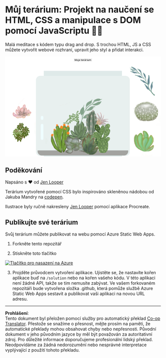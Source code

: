 <!--
CO_OP_TRANSLATOR_METADATA:
{
  "original_hash": "6329fbe8bd936068debd78cca6f09c0a",
  "translation_date": "2025-08-28T04:15:42+00:00",
  "source_file": "3-terrarium/solution/README.md",
  "language_code": "cs"
}
-->
# Můj terárium: Projekt na naučení se HTML, CSS a manipulace s DOM pomocí JavaScriptu 🌵🌱

Malá meditace s kódem typu drag and drop. S trochou HTML, JS a CSS můžete vytvořit webové rozhraní, upravit jeho styl a přidat interakci.

![moje terárium](../../../../translated_images/screenshot_gray.0c796099a1f9f25e40aa55ead81f268434c00af30d7092490759945eda63067d.cs.png)

## Poděkování

Napsáno s ♥️  od [Jen Looper](https://www.twitter.com/jenlooper)

Terárium vytvořené pomocí CSS bylo inspirováno skleněnou nádobou od Jakuba Mandry na [codepen](https://codepen.io/Rotarepmi/pen/rjpNZY).

Ilustrace byly ručně nakresleny [Jen Looper](http://jenlooper.com) pomocí aplikace Procreate.

## Publikujte své terárium

Svůj terárium můžete publikovat na webu pomocí Azure Static Web Apps.

1. Forkněte tento repozitář

2. Stiskněte toto tlačítko

[![Tlačítko pro nasazení na Azure](https://aka.ms/deploytoazurebutton)](https://portal.azure.com/?feature.customportal=false&WT.mc_id=academic-77807-sagibbon#create/Microsoft.StaticApp)

3. Projděte průvodcem vytvoření aplikace. Ujistěte se, že nastavíte kořen aplikace buď na `/solution` nebo na kořen vašeho kódu. V této aplikaci není žádné API, takže se tím nemusíte zabývat. Ve vašem forkovaném repozitáři bude vytvořena složka .github, která pomůže službě Azure Static Web Apps sestavit a publikovat vaši aplikaci na novou URL adresu.

---

**Prohlášení**:  
Tento dokument byl přeložen pomocí služby pro automatický překlad [Co-op Translator](https://github.com/Azure/co-op-translator). Přestože se snažíme o přesnost, mějte prosím na paměti, že automatické překlady mohou obsahovat chyby nebo nepřesnosti. Původní dokument v jeho původním jazyce by měl být považován za autoritativní zdroj. Pro důležité informace doporučujeme profesionální lidský překlad. Neodpovídáme za žádná nedorozumění nebo nesprávné interpretace vyplývající z použití tohoto překladu.